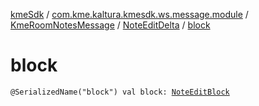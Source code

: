 [kmeSdk](../../../index.md) / [com.kme.kaltura.kmesdk.ws.message.module](../../index.md) / [KmeRoomNotesMessage](../index.md) / [NoteEditDelta](index.md) / [block](./block.md)

# block

`@SerializedName("block") val block: `[`NoteEditBlock`](../-note-edit-block/index.md)